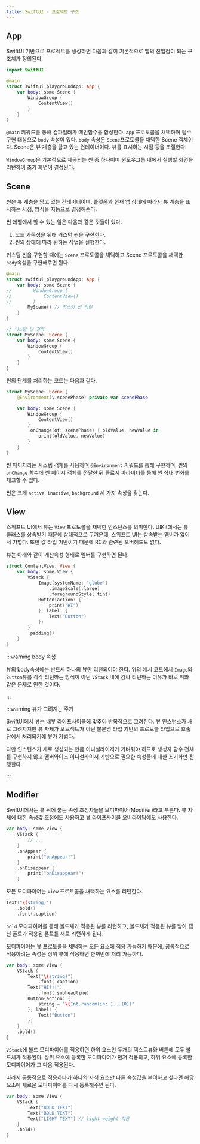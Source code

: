 ```yaml
---
title: SwiftUI - 프로젝트 구조
---
```


## App

SwiftUI 기반으로 프로젝트를 생성하면 다음과 같이 기본적으로 앱의 진입점이 되는 구조체가 정의된다.

```swift
import SwiftUI

@main
struct swiftui_playgroundApp: App {
    var body: some Scene {
        WindowGroup {
            ContentView()
        }
    }
}
```

`@main` 키워드를 통해 컴파일러가 메인함수를 합성한다. `App` 프로토콜을 채택하며 필수 구현 대상으로 `body` 속성이 있다. `body` 속성은 `Scene`프로토콜을 채택한 Scene 객체이다. Scene은 뷰 계층을 담고 있는 컨테이너이다. 뷰를 표시하는 시점 등을 조절한다.

`WindowGroup`은 기본적으로 제공되는 씬 중 하나이며 윈도우그룹 내에서 실행할 화면을 리턴하여 초기 화면이 결정된다.

## Scene

씬은 뷰 계층을 담고 있는 컨테이너이며, 플랫폼과 현재 앱 상태에 따라서 뷰 계층을 표시하는 시점, 방식을 자동으로 결정해준다.

씬 레벨에서 할 수 있는 일은 다음과 같은 것들이 있다.

1. 코드 가독성을 위해 커스텀 씬을 구현한다.
2. 씬의 상태에 따라 원하는 작업을 실행한다.

커스텀 씬을 구현할 때에는 `Scene` 프로토콜을 채택하고 Scene 프로토콜을 채택한 `body`속성을 구현해주면 된다.

```swift
@main
struct swiftui_playgroundApp: App {
    var body: some Scene {
//        WindowGroup {
//            ContentView()
//        }
        MyScene() // 커스텀 씬 리턴
    }
}

// 커스텀 씬 정의
struct MyScene: Scene {
    var body: some Scene {
        WindowGroup {
            ContentView()
        }
    }
}
```

씬의 단계를 처리하는 코드는 다음과 같다.

```swift
struct MyScene: Scene {
    @Environment(\.scenePhase) private var scenePhase

    var body: some Scene {
        WindowGroup {
            ContentView()
        }
        .onChange(of: scenePhase) { oldValue, newValue in
            print(oldValue, newValue)
        }
    }
}
```

씬 페이지라는 시스템 객체를 사용하며 `@Environment` 키워드를 통해 구현하며, 씬의 `onChange` 함수에 씬 페이지 객체를 전달한 뒤 클로저 파라미터를 통해 씬 상태 변화를 체크할 수 있다.

씬은 크게 `active`, `inactive`, `background` 세 가지 속성을 갖는다.

## View

스위프트 UI에서 뷰는 `View` 프로토콜을 채택한 인스턴스를 의미한다. UIKit에서는 뷰 클래스를 상속받기 때문에 상대적으로 무거운데, 스위프트 UI는 상속받는 멤버가 없어서 가볍다. 또한 값 타입 기반이기 때문에 RC와 관련된 오버헤드도 없다.

뷰는 아래와 같이 계산속성 형태로 멤버를 구현하면 된다.

```swift
struct ContentView: View {
    var body: some View {
        VStack {
            Image(systemName: "globe")
                .imageScale(.large)
                .foregroundStyle(.tint)
            Button(action: {
                print("HI")
            }, label: {
                Text("Button")
            })
        }
        .padding()
    }
}
```

:::warning body 속성

뷰의 body속성에는 반드시 하나의 뷰만 리턴되어야 한다. 위의 예시 코드에서 `Image`와 `Button`뷰를 각각 리턴하는 방식이 아닌 `VStack` 내에 감싸 리턴하는 이유가 바로 위와 같은 문제로 인한 것이다.

:::

:::warning 뷰가 그려지는 주기

SwiftUI에서 뷰는 내부 라이프사이클에 맞추어 반복적으로 그려진다. 뷰 인스턴스가 새로 그려지지만 뷰 자체가 오브젝트가 아닌 불분명 타입 기반의 프로토콜 타입으로 호출 단에서 처리되기에 뷰가 가볍다.

다만 인스턴스가 새로 생성되는 만큼 이니셜라이저가 가벼워야 하므로 생성자 함수 전체를 구현하지 않고 멤버와이즈 이니셜라이저 기반으로 필요한 속성들에 대한 초기화만 진행한다.

:::

## Modifier

SwiftUI에서는 뷰 뒤에 붙는 속성 조정자들을 모디파이어(Modifier)라고 부른다. 뷰 자체에 대한 속성값 조정에도 사용하고 뷰 라이프사이클 오버라이딩에도 사용한다.

```swift
var body: some View {
    VStack {
        // ...
    }
    .onAppear {
        print("onAppear!")
    }
    .onDisappear {
        print("onDisappear!")
    }
```

모든 모디파이어는 `View` 프로토콜을 채택하는 요소를 리턴한다.

```swift
Text("\(string)")
    .bold()
    .font(.caption)
```

`bold` 모디파이어를 통해 볼드체가 적용된 뷰를 리턴하고, 볼드체가 적용된 뷰를 받아 캡션 폰트가 적용된 폰트를 새로 리턴하게 된다.

모디파이어는 뷰 프로토콜을 채택하는 모든 요소에 적용 가능하기 때문에, 공통적으로 적용하려는 속성은 상위 뷰에 적용하면 한꺼번에 처리 가능하다.

```swift
var body: some View {
    VStack {
        Text("\(string)")
            .font(.caption)
        Text("HI!!!")
            .font(.subheadline)
        Button(action: {
            string = "\(Int.random(in: 1...10))"
        }, label: {
            Text("Button")
        })
    }
    .bold()
}
```

`VStack`에 볼드 모디파이어를 적용하면 하위 요소인 두개의 텍스트뷰와 버튼에 모두 볼드체가 적용된다. 상위 요소에 등록한 모디파이어가 먼저 적용되고, 하위 요소에 등록한 모디파이어가 그 다음 적용된다.

따라서 공통적으로 적용하다가 하나의 자식 요소만 다른 속성값을 부여하고 싶다면 해당 요소에 새로운 모디파이어를 다시 등록해주면 된다.

```swift
var body: some View {
    VStack {
        Text("BOLD TEXT")
        Text("BOLD TEXT")
        Text("LIGHT TEXT") // light weight 적용
    }
    .bold()
}
```
